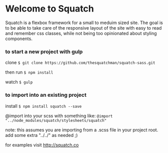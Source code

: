 # Welcome to Squatch
Squatch is a flexbox framework for a small to meduim sized site. The goal is to be able to take care of the responsive layout of the site with easy to read and remember css classes, while not being too opinionated about styling components. 

### to start a new project with gulp
clone 
`$ git clone https://github.com/thesquatchman/squatch-sass.git` 
    
then run
`$ npm install`

watch
`$ gulp`

### to import into an existing project
install
`$ npm install squatch --save`

@import into your scss with something like:
`@import "../node_modules/squatch/stylesheets/squatch"`

note: this assumes you are importing from a .scss file in your project root. add some extra "../../" as needed ;)

for examples visit http://squatch.co